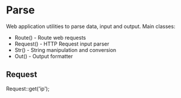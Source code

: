 # Parse

Web application utilities to parse data, input and output. Main classes:

- Route() - Route web requests
- Request() - HTTP Request input parser
- Str() - String manipulation and conversion
- Out() - Output formatter

## Request

  Request::get('ip');
